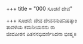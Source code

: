 +++
title = "000 ಸೂಚನೆ ದೇವ"

+++
ಸೂಚನೆ: ದೇವ ದೇವನನುಪನಿಷತ್ಕಾಂ  
ತಾವಳಿಯ ಕಮನೀಯನನು ರಾ  
ಜೀವಪೀಠನ ಪಿತನನಭಿವರ್ಣಿಸಿದನಾ ಭೀಷ್ಮ॥